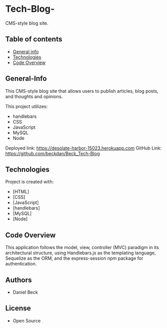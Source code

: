 # Tech-Blog-
CMS-style blog site. 


## Table of contents

- [General info](#General-Info)
- [Technologies](#Technologies)
- [Code Overview](#Code-Overview)


## General-Info

This CMS-style blog site that allows users to publish articles, blog posts, and thoughts and opinions. 

This project utilizes:
- handlebars
- CSS
- JavaScript
- MySQL
- Node


Deployed link: https://desolate-harbor-15023.herokuapp.com
GitHub Link: https://github.com/beckdan/Beck_Tech-Blog


## Technologies

Project is created with:

- [HTML]
- [CSS]
- [JavaScript]
- [handlebars]
- [MySQL]
- [Node]


## Code Overview

This application follows the model, view, controller (MVC) paradigm in its architectural structure, using Handlebars.js as the templating language, Sequelize as the ORM, and the express-session npm package for authentication.

## Authors

- Daniel Beck

## License


- Open Source
